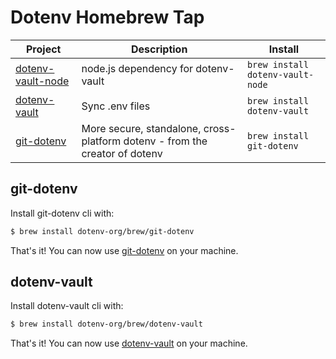 # Dotenv Homebrew Tap

<!-- project_table_start -->
| Project                                                | Description                                                                 | Install                          |
| ------------------------------------------------------ | --------------------------------------------------------------------------- | -------------------------------- |
| [dotenv-vault-node](https://dotenv.org)                | node.js dependency for dotenv-vault                                         | `brew install dotenv-vault-node` |
| [dotenv-vault](https://dotenv.org)                     | Sync .env files                                                             | `brew install dotenv-vault`      |
| [git-dotenv](https://github.com/dotenv-org/git-dotenv) | More secure, standalone, cross-platform dotenv - from the creator of dotenv | `brew install git-dotenv`        |
<!-- project_table_end -->

## git-dotenv

Install git-dotenv cli with:

```bash
$ brew install dotenv-org/brew/git-dotenv
```

That's it! You can now use [git-dotenv](https://github.com/dotenv-org/git-dotenv) on your machine.

## dotenv-vault

Install dotenv-vault cli with:

```bash
$ brew install dotenv-org/brew/dotenv-vault
```

That's it! You can now use [dotenv-vault](https://github.com/dotenv-org/dotenv-vault) on your machine.
